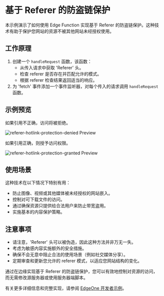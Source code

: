 # 基于 Referer 的防盗链保护

本示例演示了如何使用 Edge Function 实现基于 Referer 的防盗链保护。这种技术有助于保护您网站的资源不被其他网站未经授权使用。

## 工作原理

1. 创建一个 `handleRequest` 函数，该函数：
   - 从传入请求中获取 'Referer' 头。
   - 检查 referer 是否存在并匹配允许的模式。
   - 根据 referer 检查结果返回适当的响应。
2. 为 'fetch' 事件添加一个事件监听器，对每个传入的请求调用 `handleRequest` 函数。

## 示例预览

如果引用不正确，访问将被拒绝。

![referer-hotlink-protection-denied Preview](../readme-images/referer-hotlink-protection-denied.avif)

如果引用正确，则授予访问权限。

![referer-hotlink-protection-granted Preview](../readme-images/referer-hotlink-protection-granted.avif)

## 使用场景

这种技术在以下情况下特别有用：

- 防止图像、视频或其他媒体被未经授权的网站嵌入。
- 控制对可下载文件的访问。
- 通过确保资源只提供给合法用户来防止带宽盗用。
- 实施基本的内容保护策略。

## 注意事项

- 请注意，'Referer' 头可以被伪造，因此这种方法并非万无一失。
- 考虑为敏感内容实施额外的安全措施。
- 确保不会无意中阻止合法的使用场景（例如社交媒体分享）。
- 定期审查和更新您允许的 referer 模式，以适应您网站结构的变化。

通过在边缘实现基于 Referer 的防盗链保护，您可以有效地控制对资源的访问，而无需修改源服务器或使用服务器端脚本。

有关更多详细信息和完整实现，请参阅 [EdgeOne 开发者示例](https://edgeone.ai/developer/examples/hub-customrefererantileeching)。